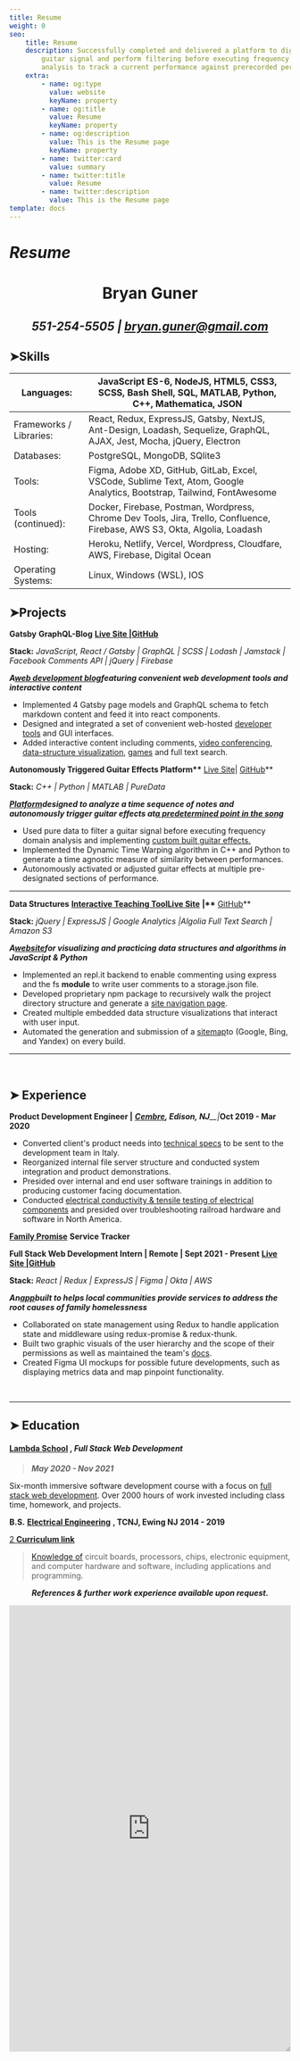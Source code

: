 ```yaml
---
title: Resume
weight: 0
seo:
    title: Resume
    description: Successfully completed and delivered a platform to digitize a
        guitar signal and perform filtering before executing frequency & time domain
        analysis to track a current performance against prerecorded performance.
    extra:
        - name: og:type
          value: website
          keyName: property
        - name: og:title
          value: Resume
          keyName: property
        - name: og:description
          value: This is the Resume page
          keyName: property
        - name: twitter:card
          value: summary
        - name: twitter:title
          value: Resume
        - name: twitter:description
          value: This is the Resume page
template: docs
---
```


# _**Resume**_

<div align="center">

# **Bryan** **Guner**

## _551-254-5505 | [bryan.guner@gmail.com](mailto:bryan.guner@gmail.com)_

</div>

## ➤Skills

| Languages:              | JavaScript ES-6, NodeJS, HTML5, CSS3, SCSS, Bash Shell, SQL, MATLAB, Python, C++, Mathematica, JSON                        |
| ----------------------- | -------------------------------------------------------------------------------------------------------------------------- |
| Frameworks / Libraries: | React, Redux, ExpressJS, Gatsby, NextJS, Ant-Design, Loadash, Sequelize, GraphQL, AJAX, Jest, Mocha, jQuery, Electron      |
| Databases:              | PostgreSQL, MongoDB, SQlite3                                                                                               |
| Tools:                  | Figma, Adobe XD, GitHub, GitLab, Excel, VSCode, Sublime Text, Atom, Google Analytics, Bootstrap, Tailwind, FontAwesome     |
| Tools (continued):      | Docker, Firebase, Postman, Wordpress, Chrome Dev Tools, Jira, Trello, Confluence, Firebase, AWS S3, Okta, Algolia, Loadash |
| Hosting:                | Heroku, Netlify, Vercel, Wordpress, Cloudfare, AWS, Firebase, Digital Ocean                                                |
| Operating Systems:      | Linux, Windows (WSL), IOS                                                                                                  |

## ➤Projects

**Gatsby** **GraphQL-Blog** **[Live Site |](https://bgoonzblog20-backup.netlify.app/)[GitHub](https://github.com/BGOOONZ-BLOG/https-bgoonzblog20-backup)**

**Stack:** _JavaScript, React / Gatsby | GraphQL | SCSS | Lodash | Jamstack | Facebook Comments API | jQuery | Firebase_

_**A**_[_**web development blog**_](https://bgoonzblog20-backup.netlify.app/)_**featuring convenient web development tools and interactive content**_

-   Implemented 4 Gatsby page models and GraphQL schema to fetch markdown content and feed it into react components.
-   Designed and integrated a set of convenient web-hosted [developer tools](https://bgoonzblog20-backup.netlify.app/docs/tools/) and GUI interfaces.
-   Added interactive content including comments, [video conferencing](https://bgoonzblog20-backup.netlify.app/docs/interact/video-chat/), [data-structure visualization](https://bgoonzblog20-backup.netlify.app/docs/interact/other-sites/), [games](https://bgoonzblog20-backup.netlify.app/docs/interact/) and full text search.

**Autonomously Triggered Guitar Effects Platform\*\*** [Live Site](https://bgoonz.github.io/Revamped-Automatic-Guitar-Effect-Triggering/)| [GitHub](https://github.com/bgoonz/Revamped-Automatic-Guitar-Effect-Triggering/tree/master/Triggered-Guitar-Effects-Platform)\*\*

**Stack:** _C++ | Python | MATLAB | PureData_

[_**Platform**_](https://bgoonz.github.io/Revamped-Automatic-Guitar-Effect-Triggering/SR%20Project%20II%20Presentation.pdf)_**designed to analyze a time sequence of notes and autonomously trigger guitar effects at**_[_**a predetermined point in the song**_](https://youtu.be/pRKjaprdWx4)

-   Used pure data to filter a guitar signal before executing frequency domain analysis and implementing [custom built guitar effects.](https://youtu.be/krRVGoK9NcA)
-   Implemented the Dynamic Time Warping algorithm in C++ and Python to generate a time agnostic measure of similarity between performances.
-   Autonomously activated or adjusted guitar effects at multiple pre-designated sections of performance.

---

**Data Structures** [**Interactive Teaching Tool**](https://ds-algo-official.netlify.app/)[**Live Site**](https://ds-algo-official.netlify.app/) **|\*\*** [GitHub](https://github.com/bgoonz/DS-ALGO-OFFICIAL)\*\*

**Stack:** _jQuery | ExpressJS | Google Analytics |Algolia Full Text Search | Amazon S3_

_**A**_[_**website**_](https://youtu.be/onquAh1Bl0g)_**for visualizing and practicing data structures and algorithms in JavaScript &amp; Python**_

-   Implemented an repl.it backend to enable commenting using express and the fs **module** to write user comments to a storage.json file.
-   Developed proprietary npm package to recursively walk the project directory structure and generate a [site navigation page](https://ds-algo-official.netlify.app/sitemap.html).
-   Created multiple embedded data structure visualizations that interact with user input.
-   Automated the generation and submission of a [sitemap](https://ds-algo-official.netlify.app/sitemap.xml)to (Google, Bing, and Yandex) on every build.

---

<br>

## ➤ Experience

**Product Development Engineer |** [_**Cembre**_](https://www.cembre.com/)_**, Edison, NJ**\_\_|_**Oct 2019 - Mar 2020**

-   Converted client&#39;s product needs into [technical specs](https://www.cembre.com/family/details/5202) to be sent to the development team in Italy.
-   Reorganized internal file server structure and conducted system integration and product demonstrations.
-   Presided over internal and end user software trainings in addition to producing customer facing documentation.
-   Conducted [electrical conductivity &amp; tensile testing of electrical components](https://drive.google.com/drive/folders/1USAQtiQ3jLm3fiRCxIm4TEkWGlq4fO6j?usp=sharing) and presided over troubleshooting railroad hardware and software in North America.

[**Family Promise**](https://familypromise.org/) **Service Tracker**

**Full Stack Web Development Intern | Remote | Sept 2021 - Present** **[Live Site |](https://a.familypromiseservicetracker.dev/)[GitHub](https://github.com/Lambda-School-Labs/family-promise-service-tracker-fe-a)**

**Stack:** _React | Redux | ExpressJS | Figma | Okta | AWS_

_**An**_[_**app**_](https://bryan-guner.gitbook.io/lambda-labs/navigation/roadmap)_**built to helps local communities provide services to address the root causes of family homelessness**_

-   Collaborated on state management using Redux to handle application state and middleware using redux-promise &amp; redux-thunk.
-   Built two graphic visuals of the user hierarchy and the scope of their permissions as well as maintained the team&#39;s [docs](https://bryan-guner.gitbook.io/my-docs/v/lambda-labs/).
-   Created Figma UI mockups for possible future developments, such as displaying metrics data and map pinpoint functionality.

<br>

---

## ➤ Education

#### [**Lambda School**](https://www.credly.com/badges/bd145ba3-0f09-42fc-8d1f-a3bc4e0a46b4/public_url) , _**Full Stack Web Development**_

> _**May 2020 - Nov 2021**_

Six-month immersive software development course with a focus on [full stack web development](https://gist.github.com/bgoonz/17494dab0042a6f70eda7929c08c878f). Over 2000 hours of work invested including class time, homework, and projects.

**B.S.** [**Electrical Engineering**](https://electrical-computerengineering.tcnj.edu/) **, TCNJ, Ewing NJ** **2014 - 2019**

[2 **Curriculum link**](https://github.com/bgoonz/random-static-html-page-deploy/blob/master/ElectricalEngineeringCurriculum.pdf)

> [Knowledge of](https://bryan-guner.gitbook.io/my-docs/v/electrical-engineering/) circuit boards, processors, chips, electronic equipment, and computer hardware and software, including applications and programming.

<div align="center">

_**References &amp; further work experience available upon request.**_

</div>
<iframe style="resize:both; overflow:scroll;"  sandbox="allow-scripts"  src="https://onedrive.live.com/embed?cid=D21009FDD967A241&resid=D21009FDD967A241%21738414&authkey=AK-_7RN0U5yPS_U&em=2" width="100%" height="800" frameborder="0" scrolling="yes">
</iframe>
<br>
